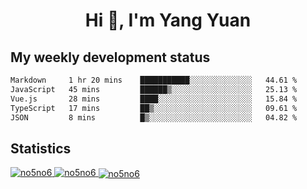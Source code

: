 <h1 align="center">Hi 👋, I'm Yang Yuan</h1>


## My weekly development status
<!--START_SECTION:waka-->

```txt
Markdown     1 hr 20 mins    ███████████░░░░░░░░░░░░░░   44.61 %
JavaScript   45 mins         ██████▒░░░░░░░░░░░░░░░░░░   25.13 %
Vue.js       28 mins         ████░░░░░░░░░░░░░░░░░░░░░   15.84 %
TypeScript   17 mins         ██▒░░░░░░░░░░░░░░░░░░░░░░   09.61 %
JSON         8 mins          █▒░░░░░░░░░░░░░░░░░░░░░░░   04.82 %
```

<!--END_SECTION:waka-->

## Statistics
<a href="https://github.com/anuraghazra/github-readme-stats">
  <img src="https://github-readme-stats.vercel.app/api/top-langs/?username=no5no6&theme=dracula" alt="no5no6">
</a>
<a href="https://github.com/anuraghazra/github-readme-stats">
  <img src="https://github-readme-stats.vercel.app/api?username=no5no6&show_icons=true&theme=dracula&line_height=40" alt="no5no6">
</a>
<a href="https://github.com/anuraghazra/github-readme-stats">
  <img align="center" src="https://github-readme-streak-stats.herokuapp.com/?user=no5no6&theme=dracula" alt="no5no6" />
</a>
